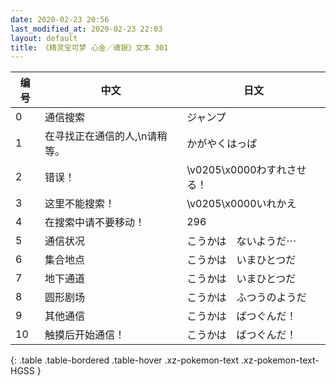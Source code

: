```yaml
---
date: 2020-02-23 20:56
last_modified_at: 2020-02-23 22:03
layout: default
title: 《精灵宝可梦 心金／魂银》文本 301
---
```

| 编号 | 中文 | 日文 |
| ---- | ---- | ---- |
| 0 | 通信搜索 | ジャンプ |
| 1 | 在寻找正在通信的人,\n请稍等。 | かがやくはっぱ |
| 2 | 错误！ | \v0205\x0000わすれさせる！ |
| 3 | 这里不能搜索！ | \v0205\x0000いれかえ |
| 4 | 在搜索中请不要移动！ | 296 |
| 5 | 通信状况 | こうかは　ないようだ⋯ |
| 6 | 集合地点 | こうかは　いまひとつだ |
| 7 | 地下通道 | こうかは　いまひとつだ |
| 8 | 圆形剧场 | こうかは　ふつうのようだ |
| 9 | 其他通信 | こうかは　ばつぐんだ！ |
| 10 | 触摸后开始通信！ | こうかは　ばつぐんだ！ |
{: .table .table-bordered .table-hover .xz-pokemon-text .xz-pokemon-text-HGSS }